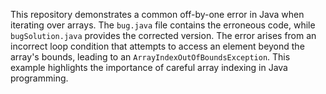This repository demonstrates a common off-by-one error in Java when iterating over arrays. The `bug.java` file contains the erroneous code, while `bugSolution.java` provides the corrected version.  The error arises from an incorrect loop condition that attempts to access an element beyond the array's bounds, leading to an `ArrayIndexOutOfBoundsException`. This example highlights the importance of careful array indexing in Java programming.